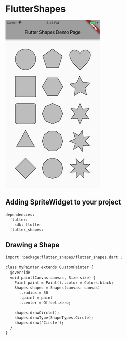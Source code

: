 # FlutterShapes

![](/screenshot.png)

## Adding SpriteWidget to your project

```
dependencies:
  flutter:
    sdk: flutter
  flutter_shapes:
```

## Drawing a Shape

```
import 'package:flutter_shapes/flutter_shapes.dart';

class MyPainter extends CustomPainter {
  @override
  void paint(Canvas canvas, Size size) {
    Paint paint = Paint()..color = Colors.black;
    Shapes shapes = Shapes(canvas: canvas)
      ..radius = 50
      ..paint = paint
      ..center = Offset.zero;

    shapes.drawCircle();
    shapes.drawType(ShapeTypes.Circle);
    shapes.draw('Circle');
  }
}
```